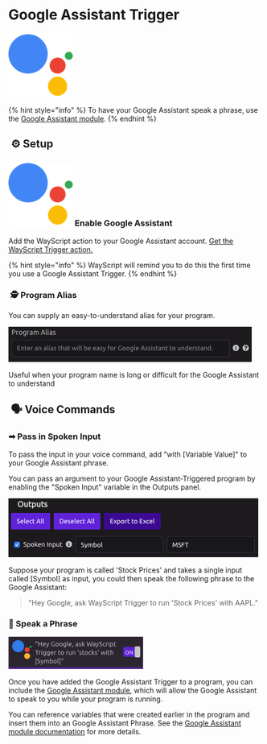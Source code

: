 # Google Assistant Trigger

![Run your program using a Google Assistant voice command.](../../.gitbook/assets/google_assistant.png)

{% hint style="info" %}
To have your Google Assistant speak a phrase, use the [Google Assistant module](../modules/google-assistant.md).‌
{% endhint %}

## ​ ⚙ Setup <a id="setup"></a>

### ​![](../../.gitbook/assets/google_assistant.png) Enable Google Assistant <a id="enable-alexa"></a>

Add the WayScript action to your Google Assistant account. [Get the WayScript Trigger action.](https://assistant.google.com/u/0/services/a/uid/000000dfb9940d69?hl=en-US&source=web)​

{% hint style="info" %}
WayScript will remind you to do this the first time you use a Google Assistant Trigger.‌
{% endhint %}

### ​ 🕵 Program Alias <a id="program-alias"></a>

You can supply an easy-to-understand alias for your program.

![](../../.gitbook/assets/screen-shot-2019-09-09-at-10.18.02-am.png)

Useful when your program name is long or difficult for the Google Assistant to understand‌

## ​ 🗣 Voice Commands <a id="voice-commands"></a>

### ​➡ Pass in Spoken Input <a id="pass-in-spoken-input"></a>

To pass the input in your voice command, add "with \[Variable Value\]" to your Google Assistant phrase.‌

You can pass an argument to your Google Assistant-Triggered program by enabling the "Spoken Input" variable in the Outputs panel.

![](../../.gitbook/assets/screen-shot-2019-09-09-at-10.22.05-am.png)

Suppose your program is called 'Stock Prices' and takes a single input called \[Symbol\] as input, you could then speak the following phrase to the Google Assistant:

> "Hey Google, ask WayScript Trigger to run 'Stock Prices' with AAPL."

### ​💬 Speak a Phrase <a id="speak-a-phrase"></a>

![](../../.gitbook/assets/screen-shot-2019-09-09-at-10.24.21-am.png)

Once you have added the Google Assistant Trigger to a program, you can include the [Google Assistant module](../modules/google-assistant.md), which will allow the Google Assistant to speak to you while your program is running.‌

You can reference variables that were created earlier in the program and insert them into an Google Assistant Phrase. See the [Google Assistant module documentation](../modules/google-assistant.md) for more details.‌

